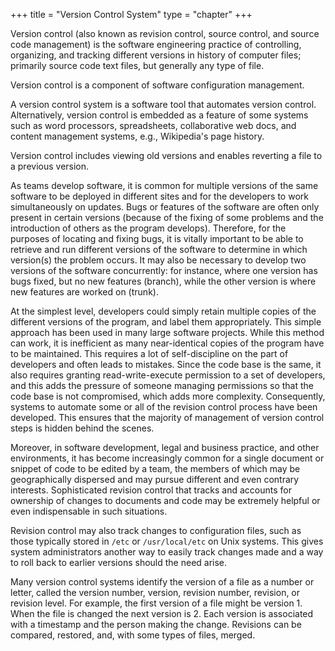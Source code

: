+++
title = "Version Control System"
type = "chapter"
+++

Version control (also known as revision control, source control, and source code management) is the software
engineering practice of controlling, organizing, and tracking different versions in history of computer files;
primarily source code text files, but generally any type of file.

Version control is a component of software configuration management.

A version control system is a software tool that automates version control. Alternatively, version control
is embedded as a feature of some systems such as word processors, spreadsheets, collaborative web docs, and
content management systems, e.g., Wikipedia's page history.

Version control includes viewing old versions and enables reverting a file to a previous version.

As teams develop software, it is common for multiple versions of the same software to be deployed in different
sites and for the developers to work simultaneously on updates. Bugs or features of the software are often
only present in certain versions (because of the fixing of some problems and the introduction of others
as the program develops). Therefore, for the purposes of locating and fixing bugs, it is vitally important to be able
to retrieve and run different versions of the software to determine in which version(s) the problem occurs.
It may also be necessary to develop two versions of the software concurrently: for instance, where one version
has bugs fixed, but no new features (branch), while the other version is where new features are worked on (trunk).

At the simplest level, developers could simply retain multiple copies of the different versions of the program,
and label them appropriately. This simple approach has been used in many large software projects. While this method
can work, it is inefficient as many near-identical copies of the program have to be maintained. This requires a lot
of self-discipline on the part of developers and often leads to mistakes. Since the code base is the same,
it also requires granting read-write-execute permission to a set of developers, and this adds the pressure of
someone managing permissions so that the code base is not compromised, which adds more complexity. Consequently,
systems to automate some or all of the revision control process have been developed. This ensures that the majority
of management of version control steps is hidden behind the scenes.

Moreover, in software development, legal and business practice, and other environments, it has become increasingly
common for a single document or snippet of code to be edited by a team, the members of which may be geographically 
dispersed and may pursue different and even contrary interests. Sophisticated revision control that tracks and
accounts for ownership of changes to documents and code may be extremely helpful or even indispensable
in such situations.

Revision control may also track changes to configuration files, such as those typically stored in `/etc` or 
`/usr/local/etc` on Unix systems. This gives system administrators another way to easily track changes made 
and a way to roll back to earlier versions should the need arise.

Many version control systems identify the version of a file as a number or letter, called the version number,
version, revision number, revision, or revision level. For example, the first version of a file might be 
version 1. When the file is changed the next version is 2. Each version is associated with a timestamp and the
person making the change. Revisions can be compared, restored, and, with some types of files, merged.
